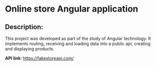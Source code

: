 # Online store Angular application

## Description:

This project was developed as part of the study of Angular technology. It implements routing, receiving and loading data into a public api, creating and displaying products.

**API link**: https://fakestoreapi.com/
